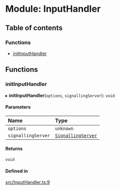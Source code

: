 # Module: InputHandler

## Table of contents

### Functions

- [initInputHandler](../wiki/InputHandler#initinputhandler)

## Functions

### initInputHandler

▸ **initInputHandler**(`options`, `signallingServer`): `void`

#### Parameters

| Name | Type |
| :------ | :------ |
| `options` | `unknown` |
| `signallingServer` | [`SignallingServer`](../wiki/SignallingServer.SignallingServer) |

#### Returns

`void`

#### Defined in

[src/InputHandler.ts:9](https://github.com/mcottontensor/PixelStreamingInfrastructure/blob/6b3496e/new_cirrus/src/InputHandler.ts#L9)
